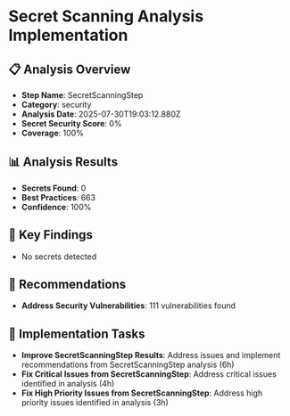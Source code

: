 # Secret Scanning Analysis Implementation

## 📋 Analysis Overview
- **Step Name**: SecretScanningStep
- **Category**: security
- **Analysis Date**: 2025-07-30T19:03:12.880Z
- **Secret Security Score**: 0%
- **Coverage**: 100%

## 📊 Analysis Results
- **Secrets Found**: 0
- **Best Practices**: 663
- **Confidence**: 100%

## 🎯 Key Findings
- No secrets detected

## 📝 Recommendations
- **Address Security Vulnerabilities**: 111 vulnerabilities found

## 🔧 Implementation Tasks
- **Improve SecretScanningStep Results**: Address issues and implement recommendations from SecretScanningStep analysis (6h)
- **Fix Critical Issues from SecretScanningStep**: Address critical issues identified in analysis (4h)
- **Fix High Priority Issues from SecretScanningStep**: Address high priority issues identified in analysis (3h)
